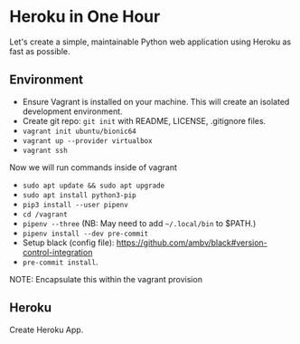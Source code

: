 
# Heroku in One Hour

Let's create a simple, maintainable Python web application using Heroku as fast as possible.

## Environment

* Ensure Vagrant is installed on your machine. This will create an isolated development environment.
* Create git repo: `git init` with README, LICENSE, .gitignore files.
* `vagrant init ubuntu/bionic64`
* `vagrant up --provider virtualbox`
* `vagrant ssh`

Now we will run commands inside of vagrant

* `sudo apt update && sudo apt upgrade`
* `sudo apt install python3-pip`
* `pip3 install --user pipenv`
* `cd /vagrant`
* `pipenv --three` (NB: May need to add `~/.local/bin` to $PATH.)
* `pipenv install --dev pre-commit`
* Setup black (config file): https://github.com/ambv/black#version-control-integration
* `pre-commit install`.

NOTE: Encapsulate this within the vagrant provision

## Heroku

Create Heroku App.
